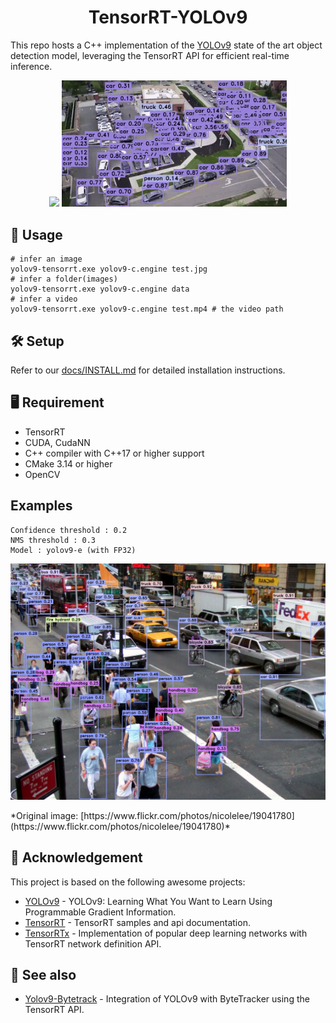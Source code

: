
<h1 align="center"><span>TensorRT-YOLOv9</span></h1>

 This repo hosts a C++ implementation of the [YOLOv9](https://github.com/WongKinYiu/yolov9) state of the art object detection model, leveraging the TensorRT API for efficient real-time inference.
<p align="center" margin: 0 auto;>
  <img src="assets/traffic.gif" width="360px" />
  <img src="assets/parkinglot.gif" width="360px" /> 
</p>

## 🚀 Usage

``` shell
# infer an image
yolov9-tensorrt.exe yolov9-c.engine test.jpg
# infer a folder(images)
yolov9-tensorrt.exe yolov9-c.engine data
# infer a video
yolov9-tensorrt.exe yolov9-c.engine test.mp4 # the video path
```

## 🛠️ Setup

Refer to our [docs/INSTALL.md](https://github.com/spacewalk01/tensorrt-yolov9/blob/main/docs/INSTALL.md) for detailed installation instructions.

## 🖥️ Requirement
   - TensorRT
   - CUDA, CudaNN
   - C++ compiler with C++17 or higher support
   - CMake 3.14 or higher
   - OpenCV

## Examples
``` 
Confidence threshold : 0.2
NMS threshold : 0.3
Model : yolov9-e (with FP32)
```
<p align="center" margin: 0 auto;>
  <img src="assets/street_o.jpg" /> 
</p>
*Original image: [https://www.flickr.com/photos/nicolelee/19041780](https://www.flickr.com/photos/nicolelee/19041780)*

## 👏 Acknowledgement

This project is based on the following awesome projects:
- [YOLOv9](https://github.com/WongKinYiu/yolov9) - YOLOv9: Learning What You Want to Learn Using Programmable Gradient Information.
- [TensorRT](https://github.com/NVIDIA/TensorRT/tree/release/8.6/samples) - TensorRT samples and api documentation.
- [TensorRTx](https://github.com/wang-xinyu/tensorrtx) - Implementation of popular deep learning networks with TensorRT network definition API.

## 🔗 See also
- [Yolov9-Bytetrack](https://github.com/spacewalk01/yolov9-bytetrack-tensorrt) - Integration of YOLOv9 with ByteTracker using the TensorRT API.
